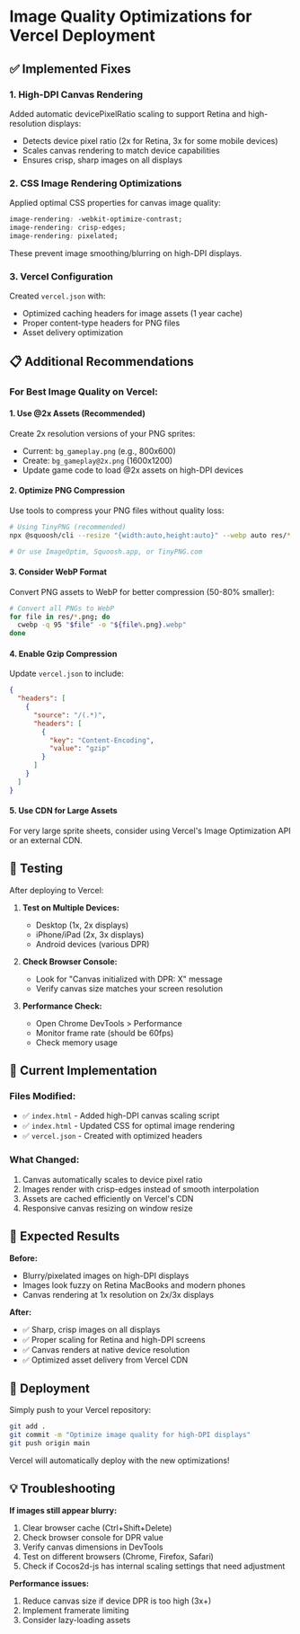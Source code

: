 # Image Quality Optimizations for Vercel Deployment

## ✅ Implemented Fixes

### 1. **High-DPI Canvas Rendering**
Added automatic devicePixelRatio scaling to support Retina and high-resolution displays:
- Detects device pixel ratio (2x for Retina, 3x for some mobile devices)
- Scales canvas rendering to match device capabilities
- Ensures crisp, sharp images on all displays

### 2. **CSS Image Rendering Optimizations**
Applied optimal CSS properties for canvas image quality:
```css
image-rendering: -webkit-optimize-contrast;
image-rendering: crisp-edges;
image-rendering: pixelated;
```
These prevent image smoothing/blurring on high-DPI displays.

### 3. **Vercel Configuration**
Created `vercel.json` with:
- Optimized caching headers for image assets (1 year cache)
- Proper content-type headers for PNG files
- Asset delivery optimization

## 📋 Additional Recommendations

### For Best Image Quality on Vercel:

#### 1. **Use @2x Assets (Recommended)**
Create 2x resolution versions of your PNG sprites:
- Current: `bg_gameplay.png` (e.g., 800x600)
- Create: `bg_gameplay@2x.png` (1600x1200)
- Update game code to load @2x assets on high-DPI devices

#### 2. **Optimize PNG Compression**
Use tools to compress your PNG files without quality loss:
```bash
# Using TinyPNG (recommended)
npx @squoosh/cli --resize "{width:auto,height:auto}" --webp auto res/*.png

# Or use ImageOptim, Squoosh.app, or TinyPNG.com
```

#### 3. **Consider WebP Format**
Convert PNG assets to WebP for better compression (50-80% smaller):
```bash
# Convert all PNGs to WebP
for file in res/*.png; do
  cwebp -q 95 "$file" -o "${file%.png}.webp"
done
```

#### 4. **Enable Gzip Compression**
Update `vercel.json` to include:
```json
{
  "headers": [
    {
      "source": "/(.*)",
      "headers": [
        {
          "key": "Content-Encoding",
          "value": "gzip"
        }
      ]
    }
  ]
}
```

#### 5. **Use CDN for Large Assets**
For very large sprite sheets, consider using Vercel's Image Optimization API or an external CDN.

## 🧪 Testing

After deploying to Vercel:

1. **Test on Multiple Devices:**
   - Desktop (1x, 2x displays)
   - iPhone/iPad (2x, 3x displays)
   - Android devices (various DPR)

2. **Check Browser Console:**
   - Look for "Canvas initialized with DPR: X" message
   - Verify canvas size matches your screen resolution

3. **Performance Check:**
   - Open Chrome DevTools > Performance
   - Monitor frame rate (should be 60fps)
   - Check memory usage

## 🔧 Current Implementation

### Files Modified:
- ✅ `index.html` - Added high-DPI canvas scaling script
- ✅ `index.html` - Updated CSS for optimal image rendering
- ✅ `vercel.json` - Created with optimized headers

### What Changed:
1. Canvas automatically scales to device pixel ratio
2. Images render with crisp-edges instead of smooth interpolation
3. Assets are cached efficiently on Vercel's CDN
4. Responsive canvas resizing on window resize

## 📱 Expected Results

**Before:**
- Blurry/pixelated images on high-DPI displays
- Images look fuzzy on Retina MacBooks and modern phones
- Canvas rendering at 1x resolution on 2x/3x displays

**After:**
- ✅ Sharp, crisp images on all displays
- ✅ Proper scaling for Retina and high-DPI screens
- ✅ Canvas renders at native device resolution
- ✅ Optimized asset delivery from Vercel CDN

## 🚀 Deployment

Simply push to your Vercel repository:
```bash
git add .
git commit -m "Optimize image quality for high-DPI displays"
git push origin main
```

Vercel will automatically deploy with the new optimizations!

## 💡 Troubleshooting

**If images still appear blurry:**
1. Clear browser cache (Ctrl+Shift+Delete)
2. Check browser console for DPR value
3. Verify canvas dimensions in DevTools
4. Test on different browsers (Chrome, Firefox, Safari)
5. Check if Cocos2d-js has internal scaling settings that need adjustment

**Performance issues:**
1. Reduce canvas size if device DPR is too high (3x+)
2. Implement framerate limiting
3. Consider lazy-loading assets
